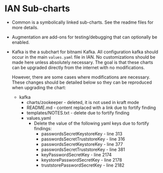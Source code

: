 # IAN Sub-charts
* Common is a symbolically linked sub-charts. See the readme files for more details.
* Augmentation are add-ons for testing/debugging that can optionally be enabled.
* Kafka is the a subchart for bitnami Kafka. All configuration kafka should occur
  in the main `values.yaml` file in IAN. No customizations should be made here unless
  absolutely necessary. The goal is that these charts can be upgraded directly from
  the internet with no modifications.

  However, there are some cases where modifications are necessary. These changes should be detailed below
  so they can be reproduced when upgrading the chart:
  * kafka
    * charts/zookeeper - deleted, it is not used in kraft mode
    * README.md - content replaced with a link due to fortify finding
    * templates/NOTES.txt - delete due to fortify finding
    * values.yaml
      * Delete the value of the following yaml keys due to fortify findings:
        * passwordsSecretKeystoreKey - line 313
        * passwordsSecretTruststoreKey - line 316
        * passwordsSecretKeystoreKey - line 377
        * passwordsSecretTruststoreKey - line 381
        * keyPasswordSecretKey - line 2174
        * keystorePasswordSecretKey - line 2178
        * truststorePasswordSecretKey - line 2182